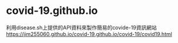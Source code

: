 # covid-19.github.io 

利用disease.sh上提供的API資料來製作簡易的covide-19資訊網站
https://jim255060.github.io/covid-19.github.io/covid-19/covid19.html

